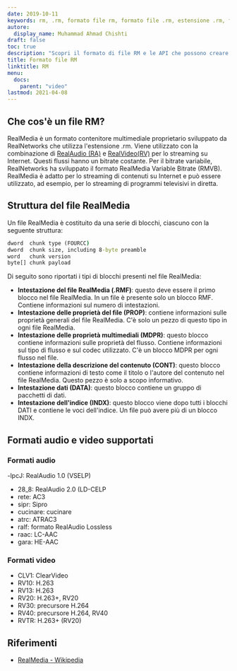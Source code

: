 ```yaml
---
date: 2019-10-11
keywords: rm, .rm, formato file rm, formato file .rm, estensione .rm, formato file RealMedia
autore:
  display_name: Muhammad Ahmad Chishti
draft: false
toc: true
description: "Scopri il formato di file RM e le API che possono creare e aprire file RM."
title: Formato file RM
linktitle: RM
menu:
  docs:
    parent: "video"
lastmod: 2021-04-08
---
```


## Che cos'è un file RM? ##

RealMedia è un formato contenitore multimediale proprietario sviluppato da RealNetworks che utilizza l'estensione .rm. Viene utilizzato con la combinazione di [RealAudio (RA)](/it/audio/ra/) e [RealVideo(RV)](/it/video/rv/) per lo streaming su Internet. Questi flussi hanno un bitrate costante. Per il bitrate variabile, RealNetworks ha sviluppato il formato RealMedia Variable Bitrate (RMVB). RealMedia è adatto per lo streaming di contenuti su Internet e può essere utilizzato, ad esempio, per lo streaming di programmi televisivi in diretta.

## Struttura del file RealMedia ##

Un file RealMedia è costituito da una serie di blocchi, ciascuno con la seguente struttura:

```cmd
dword  chunk type (FOURCC)
dword  chunk size, including 8-byte preamble
word   chunk version
byte[] chunk payload
```

Di seguito sono riportati i tipi di blocchi presenti nel file RealMedia:

- **Intestazione del file RealMedia (.RMF)**: questo deve essere il primo blocco nel file RealMedia. In un file è presente solo un blocco RMF. Contiene informazioni sul numero di intestazioni.
- **Intestazione delle proprietà del file (PROP)**: contiene informazioni sulle proprietà generali del file RealMedia. C'è solo un pezzo di questo tipo in ogni file RealMedia.
- **Intestazione delle proprietà multimediali (MDPR)**: questo blocco contiene informazioni sulle proprietà del flusso. Contiene informazioni sul tipo di flusso e sul codec utilizzato. C'è un blocco MDPR per ogni flusso nel file.
- **Intestazione della descrizione del contenuto (CONT)**: questo blocco contiene informazioni di testo come il titolo o l'autore del contenuto nel file RealMedia. Questo pezzo è solo a scopo informativo.
- **Intestazione dati (DATA)**: questo blocco contiene un gruppo di pacchetti di dati.
- **Intestazione dell'indice (INDX)**: questo blocco viene dopo tutti i blocchi DATI e contiene le voci dell'indice. Un file può avere più di un blocco INDX.

## Formati audio e video supportati ##

### Formati audio ###

-lpcJ: RealAudio 1.0 (VSELP)
- 28_8: RealAudio 2.0 (LD-CELP
- rete: AC3
- sipr: Sipro
- cucinare: cucinare
- atrc: ATRAC3
- ralf: formato RealAudio Lossless
- raac: LC-AAC
- gara: HE-AAC

### Formati video ###

- CLV1: ClearVideo
- RV10: H.263
- RV13: H.263
- RV20: H.263+, RV20
- RV30: precursore H.264
- RV40: precursore H.264, RV40
- RVTR: H.263+ (RV20)

## Riferimenti ##

- [RealMedia - Wikipedia](https://en.wikipedia.org/wiki/RealMedia)

